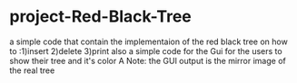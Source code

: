 # project-Red-Black-Tree
a simple code that contain the implementaion of the red black tree on how to :1)insert 2)delete 3)print 
also a simple code for the Gui for the users to show their tree and it's color 
A Note: the GUI output is the mirror image of the real tree
